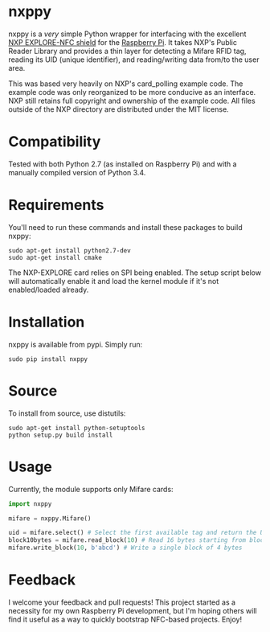 nxppy
=====
nxppy is a *very* simple Python wrapper for interfacing with the excellent [NXP EXPLORE-NFC shield](http://uk.farnell.com/nxp-explore-nfc) for the [Raspberry Pi](http://www.raspberrypi.org/).  It takes NXP's Public Reader Library and provides a thin layer for detecting a Mifare RFID tag, reading its UID (unique identifier), and reading/writing data from/to the user area.

This was based very heavily on NXP's card_polling example code.  The example code was only reorganized to be more conducive as an interface.  NXP still retains full copyright and ownership of the example code.  All files outside of the NXP directory are distributed under the MIT license.

Compatibility
=====
Tested with both Python 2.7 (as installed on Raspberry Pi) and with a manually compiled version of Python 3.4.

Requirements
=====
You'll need to run these commands and install these packages to build nxppy:

```
sudo apt-get install python2.7-dev
sudo apt-get install cmake
```

The NXP-EXPLORE card relies on SPI being enabled.  The setup script below will automatically enable it and load the kernel module if it's not enabled/loaded already.

Installation
=====
nxppy is available from pypi.  Simply run:

```
sudo pip install nxppy
```

Source
=====
To install from source, use distutils:

```
sudo apt-get install python-setuptools
python setup.py build install
```

Usage
=====
Currently, the module supports only Mifare cards:

```python
import nxppy

mifare = nxppy.Mifare()

uid = mifare.select() # Select the first available tag and return the UID
block10bytes = mifare.read_block(10) # Read 16 bytes starting from block 10 (each block is 4 bytes, so technically this reads blocks 10-13)
mifare.write_block(10, b'abcd') # Write a single block of 4 bytes
```

Feedback
=====
I welcome your feedback and pull requests!  This project started as a necessity for my own Raspberry Pi development, but I'm hoping others will find it useful as a way to quickly bootstrap NFC-based projects.  Enjoy!
